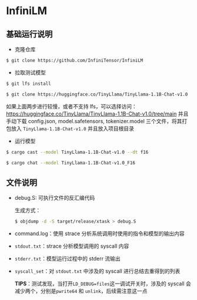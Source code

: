# InfiniLM

## 基础运行说明

- 克隆仓库

```sh
$ git clone https://github.com/InfiniTensor/InfiniLM
```

- 拉取测试模型

```sh
$ git lfs install

$ git clone https://huggingface.co/TinyLlama/TinyLlama-1.1B-Chat-v1.0
```

如果上面两步进行较慢，或者不支持 lfs，可以选择访问：https://huggingface.co/TinyLlama/TinyLlama-1.1B-Chat-v1.0/tree/main 并且手动下载 config.json, model.safetensors, tokenizer.model 三个文件，将其打包放入 `TinyLlama-1.1B-Chat-v1.0` 并且放入项目根目录



- 运行模型

```sh
$ cargo cast --model TinyLlama-1.1B-Chat-v1.0 --dt f16

$ cargo chat --model TinyLlama-1.1B-Chat-v1.0_F16
```

## 文件说明

- debug.S: 可执行文件的反汇编代码

  生成方式：

  ```sh
  $ objdump -d -S target/release/xtask > debug.S
  ```

- command.log：使用 strace 分析系统调用时使用的指令和模型的输出内容

- `stdout.txt`：strace 分析模型调用的 syscall 内容

- `stderr.txt`：模型运行过程中的 stderr 流输出

- `syscall_set`：对 `stdout.txt` 中涉及的 syscall 进行总结去重得到的列表

  **TIPS**：测试发现，当打开`LD_DEBUG=files`这一调试开关时，涉及的 syscall 会减少两个，分别是`pwrite64` 和 `unlink`，后续需注意这一点




